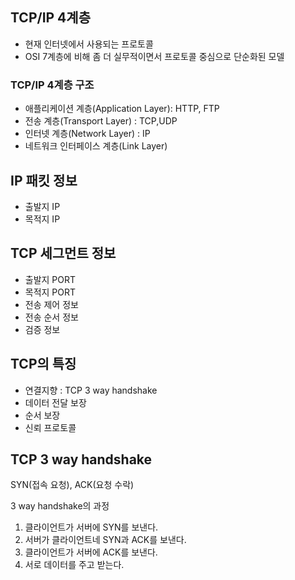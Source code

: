## TCP/IP 4계층

- 현재 인터넷에서 사용되는 프로토콜
- OSI 7계층에 비해 좀 더 실무적이면서 프로토콜 중심으로 단순화된 모델

### TCP/IP 4계층 구조

- 애플리케이션 계층(Application Layer): HTTP, FTP
- 전송 계층(Transport Layer) : TCP,UDP
- 인터넷 계층(Network Layer) : IP
- 네트워크 인터페이스 계층(Link Layer)

## IP 패킷 정보

- 출발지 IP
- 목적지 IP

## TCP 세그먼트 정보

- 출발지 PORT
- 목적지 PORT
- 전송 제어 정보
- 전송 순서 정보
- 검증 정보

## TCP의 특징

- 연결지향 : TCP 3 way handshake
- 데이터 전달 보장
- 순서 보장
- 신뢰 프로토콜

## TCP 3 way handshake

SYN(접속 요청), ACK(요청 수락)

3 way handshake의 과정

1. 클라이언트가 서버에 SYN를 보낸다.
2. 서버가 클라이언트네 SYN과 ACK를 보낸다.
3. 클라이언트가 서버에 ACK를 보낸다.
4. 서로 데이터를 주고 받는다.

